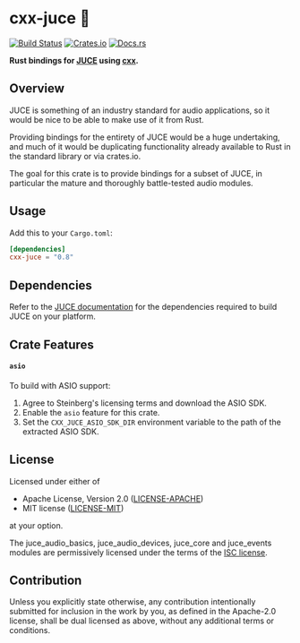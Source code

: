 # cxx-juce 🧃

[![Build Status](https://github.com/JamesHallowell/cxx-juce/actions/workflows/ci.yml/badge.svg)](https://github.com/JamesHallowell/cxx-juce/actions/workflows/ci.yml)
[![Crates.io](https://img.shields.io/crates/v/cxx-juce.svg)](https://crates.io/crates/cxx-juce)
[![Docs.rs](https://docs.rs/cxx-juce/badge.svg)](https://docs.rs/cxx-juce)

**Rust bindings for [JUCE](https://juce.com/) using [cxx](https://github.com/dtolnay/cxx).**

## Overview

JUCE is something of an industry standard for audio applications, so it would be nice to be able to make use of it from
Rust.

Providing bindings for the entirety of JUCE would be a huge undertaking, and much of it would be duplicating
functionality already available to Rust in the standard library or via crates.io.

The goal for this crate is to provide bindings for a subset of JUCE, in particular the mature and thoroughly
battle-tested audio modules.

## Usage

Add this to your `Cargo.toml`:

```toml
[dependencies]
cxx-juce = "0.8"
```

## Dependencies

Refer to the [JUCE documentation](https://github.com/juce-framework/JUCE#building-juce-projects) for the dependencies
required to build JUCE on your platform.

## Crate Features

#### `asio`

To build with ASIO support:

1. Agree to Steinberg's licensing terms and download the ASIO SDK.
2. Enable the `asio` feature for this crate.
3. Set the `CXX_JUCE_ASIO_SDK_DIR` environment variable to the path of the extracted ASIO SDK.

## License

Licensed under either of

* Apache License, Version 2.0
  ([LICENSE-APACHE](LICENSE-APACHE))
* MIT license
  ([LICENSE-MIT](LICENSE-MIT))

at your option.

The juce_audio_basics, juce_audio_devices, juce_core and juce_events modules are permissively licensed under the terms
of the [ISC license](https://www.isc.org/licenses/).

## Contribution

Unless you explicitly state otherwise, any contribution intentionally submitted
for inclusion in the work by you, as defined in the Apache-2.0 license, shall be
dual licensed as above, without any additional terms or conditions.